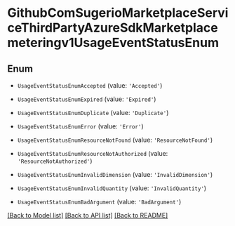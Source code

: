 # GithubComSugerioMarketplaceServiceThirdPartyAzureSdkMarketplacemeteringv1UsageEventStatusEnum


## Enum

* `UsageEventStatusEnumAccepted` (value: `'Accepted'`)

* `UsageEventStatusEnumExpired` (value: `'Expired'`)

* `UsageEventStatusEnumDuplicate` (value: `'Duplicate'`)

* `UsageEventStatusEnumError` (value: `'Error'`)

* `UsageEventStatusEnumResourceNotFound` (value: `'ResourceNotFound'`)

* `UsageEventStatusEnumResourceNotAuthorized` (value: `'ResourceNotAuthorized'`)

* `UsageEventStatusEnumInvalidDimension` (value: `'InvalidDimension'`)

* `UsageEventStatusEnumInvalidQuantity` (value: `'InvalidQuantity'`)

* `UsageEventStatusEnumBadArgument` (value: `'BadArgument'`)

[[Back to Model list]](../README.md#documentation-for-models) [[Back to API list]](../README.md#documentation-for-api-endpoints) [[Back to README]](../README.md)


